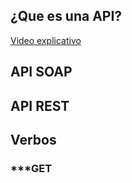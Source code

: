 ## ¿Que es una API?

 [Video explicativo](https://www.youtube.com/watch?v=u2Ms34GE14U) 


## API SOAP 


## API REST


## Verbos

### ***GET